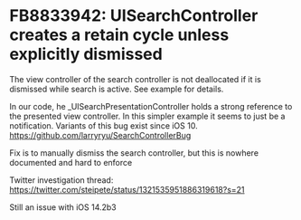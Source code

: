# FB8833942: UISearchController creates a retain cycle unless explicitly dismissed

The view controller of the search controller is not deallocated if it is dismissed while search is active.
See example for details.

In our code, he _UISearchPresentationController holds a strong reference to the presented view controller.
In this simpler example it seems to just be a notification.
Variants of this bug exist since iOS 10. https://github.com/larryryu/SearchControllerBug

Fix is to manually dismiss the search controller, but this is nowhere documented and hard to enforce

Twitter investigation thread: https://twitter.com/steipete/status/1321535951886319618?s=21

Still an issue with iOS 14.2b3
